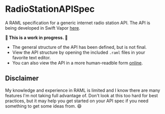 # RadioStationAPISpec
A RAML specification for a generic internet radio station API. The API is being developed in Swift Vapor [here](https://github.com/tylermilner/RadioStationAPI).

**🚧 This is a work in progress. 🚧**
* The general structure of the API has been defined, but is not final.
* View the API structure by opening the included `.raml` files in your favorite text editor.
* You can also view the API in a more human-readble form [online](https://radiostationapi-dev.vapor.cloud/docs/index.html).

## Disclaimer

My knowledge and experience in RAML is limited and I know there are many features I'm not taking full advantage of. Don't look at this too hard for best practices, but it may help you get started on your API spec if you need something to get some ideas from. 😄
